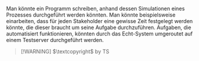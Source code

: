 Man könnte ein Programm schreiben, anhand dessen Simulationen eines Prozesses durchgeführt werden könnten. Man könnte beispielsweise einarbeiten, dass für jeden Stakeholder eine gewisse Zeit festgelegt werden könnte, die dieser braucht um seine Aufgabe durchzuführen. Aufgaben, die automatisiert funktionieren, könnten durch das Echt-System umgeroutet auf einem Testserver durchgeführt werden.

>[!WARNING] $\textcopyright$ by TS

